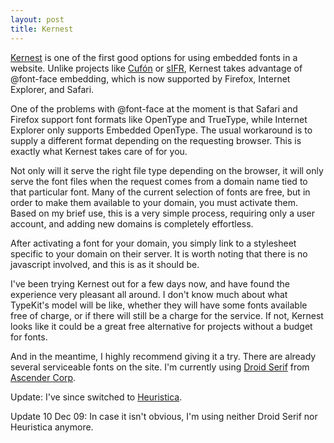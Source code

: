 ```yaml
---
layout: post
title: Kernest
---
```


[Kernest](http://kernest.com/) is one of the first good options for using embedded fonts in a website. Unlike projects like [Cuf&oacute;n](http://wiki.github.com/sorccu/cufon/about) or [sIFR](http://www.mikeindustries.com/blog/sifr/), Kernest takes advantage of @font-face embedding, which is now supported by Firefox, Internet Explorer, and Safari.

One of the problems with @font-face at the moment is that Safari and Firefox support font formats like OpenType and TrueType, while Internet Explorer only supports Embedded OpenType. The usual workaround is to supply a different format depending on the requesting browser. This is exactly what Kernest takes care of for you.

Not only will it serve the right file type depending on the browser, it will only serve the font files when the request comes from a domain name tied to that particular font. Many of the current selection of fonts are free, but in order to make them available to your domain, you must activate them. Based on my brief use, this is a very simple process, requiring only a user account, and adding new domains is completely effortless.

After activating a font for your domain, you simply link to a stylesheet specific to your domain on their server. It is worth noting that there is no javascript involved, and this is as it should be.

I've been trying Kernest out for a few days now, and have found the experience very pleasant all around. I don't know much about what TypeKit's model will be like, whether they will have some fonts available free of charge, or if there will still be a charge for the service. If not, Kernest looks like it could be a great free alternative for projects without a budget for fonts.

And in the meantime, I highly recommend giving it a try. There are already several serviceable fonts on the site. I'm currently using [Droid Serif](http://ascender-corp.kernest.com/fonts/droid-serif) from [Ascender Corp](http://ascender-corp.kernest.com/fonts).

<span class="update">Update:</span> I've since switched to [Heuristica](http://andrey-v-panov.kernest.com/font_families/heuristica).

<span class="update">Update 10 Dec 09:</span> In case it isn't obvious, I'm using neither Droid Serif nor Heuristica anymore.
